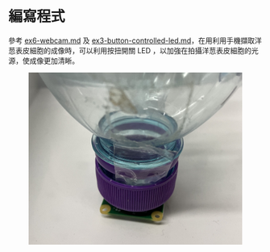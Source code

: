 # 編寫程式

參考 [ex6-webcam.md](../application-of-picamera/ex6-webcam.md "mention") 及 [ex3-button-controlled-led.md](../gpio/ex3-button-controlled-led.md "mention")，在用利用手機擷取洋䓤表皮細胞的成像時，可以利用按扭開關 LED ，以加強在拍攝洋䓤表皮細胞的光源，使成像更加清𥇦。

<figure><img src="../.gitbook/assets/IMG_1383 (1).jpg" alt=""><figcaption></figcaption></figure>
